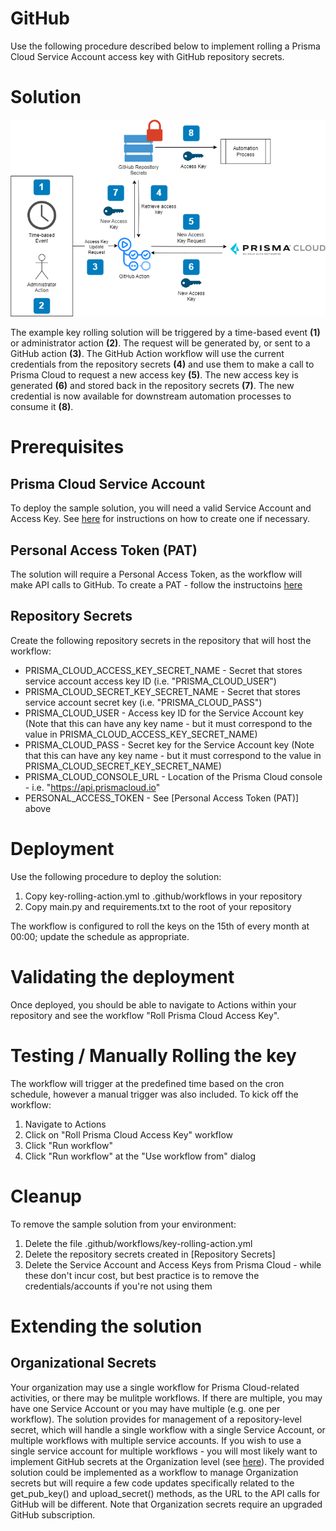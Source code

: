 # GitHub

Use the following procedure described below to implement rolling a Prisma Cloud Service Account access key with GitHub repository secrets.

# Solution
![GitHub Example Solution](../images/access_key_blog-github.png?raw=true "GitHub Example Solution")

The example key rolling solution will be triggered by a time-based event **(1)** or administrator action **(2)**. The request will be generated by, or sent to a GitHub action **(3)**.  The GitHub Action workflow will use the current credentials from the repository secrets **(4)** and use them to make a call to Prisma Cloud to request a new access key **(5)**.  The new access key is generated **(6)** and stored back in the repository secrets **(7)**. The new credential is now available for downstream automation processes to consume it **(8)**.

# Prerequisites
## Prisma Cloud Service Account
To deploy the sample solution, you will need a valid Service Account and Access Key. See [here](../README.md#prerequisites) for instructions on how to create one if necessary.

## Personal Access Token (PAT)
The solution will require a Personal Access Token, as the workflow will make API calls to GitHub.  To create a PAT - follow the instructoins [here](https://docs.github.com/en/authentication/keeping-your-account-and-data-secure/managing-your-personal-access-tokens)

## Repository Secrets
Create the following repository secrets in the repository that will host the workflow:
- PRISMA_CLOUD_ACCESS_KEY_SECRET_NAME - Secret that stores service account access key ID (i.e. "PRISMA_CLOUD_USER")
- PRISMA_CLOUD_SECRET_KEY_SECRET_NAME - Secret that stores service account secret key (i.e. "PRISMA_CLOUD_PASS")
- PRISMA_CLOUD_USER - Access key ID for the Service Account key (Note that this can have any key name - but it must correspond to the value in PRISMA_CLOUD_ACCESS_KEY_SECRET_NAME)
- PRISMA_CLOUD_PASS - Secret key for the Service Account key (Note that this can have any key name - but it must correspond to the value in PRISMA_CLOUD_SECRET_KEY_SECRET_NAME)
- PRISMA_CLOUD_CONSOLE_URL - Location of the Prisma Cloud console - i.e. "https://api.prismacloud.io"
- PERSONAL_ACCESS_TOKEN - See [Personal Access Token (PAT)] above
   
# Deployment
Use the following procedure to deploy the solution:

1. Copy key-rolling-action.yml to .github/workflows in your repository
2. Copy main.py and requirements.txt to the root of your repository

The workflow is configured to roll the keys on the 15th of every month at 00:00; update the schedule as appropriate. 
     
# Validating the deployment
Once deployed, you should be able to navigate to Actions within your repository and see the workflow "Roll Prisma Cloud Access Key".

# Testing / Manually Rolling the key
The workflow will trigger at the predefined time based on the cron schedule, however a manual trigger was also included.  To kick off the workflow:
1. Navigate to Actions
2. Click on "Roll Prisma Cloud Access Key" workflow
3. Click "Run workflow"
4. Click "Run workflow" at the "Use workflow from" dialog
   
# Cleanup
To remove the sample solution from your environment:
1. Delete the file .github/workflows/key-rolling-action.yml
2. Delete the repository secrets created in [Repository Secrets]
3. Delete the Service Account and Access Keys from Prisma Cloud - while these don't incur cost, but best practice is to remove the credentials/accounts if you're not using them

# Extending the solution
## Organizational Secrets
Your organization may use a single workflow for Prisma Cloud-related activities, or there may be mulitple workflows.  If there are multiple, you may have one Service Account or you may have multiple (e.g. one per workflow).  The solution provides for management of a repository-level secret, which will handle a single workflow with a single Service Account, or multiple workflows with multiple service accounts.  If you wish to use a single service account for multiple workflows - you will most likely want to implement GitHub secrets at the Organization level (see [here](https://docs.github.com/en/actions/security-guides/using-secrets-in-github-actions#creating-secrets-for-an-organization)). The provided solution could be implemented as a workflow to manage Organization secrets but will require a few code updates specifically related to the get_pub_key() and upload_secret() methods, as the URL to the API calls for GitHub will be different. Note that Organization secrets require an upgraded GitHub subscription.
